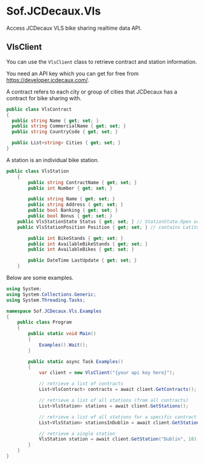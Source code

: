 # Sof.JCDecaux.Vls

Access JCDecaux VLS bike sharing realtime data API.

## VlsClient

You can use the `VlsClient` class to retrieve contract and station information.

You need an API key which you can get for free from https://developer.jcdecaux.com/.

A contract refers to each city or group of cities that JCDecaux has a contract for bike sharing with.

```csharp
public class VlsContract
{
  public string Name { get; set; }
  public string CommercialName { get; set; }
  public string CountryCode { get; set; }

  public List<string> Cities { get; set; }
}
```

A station is an individual bike station.

```csharp
public class VlsStation
	{
		public string ContractName { get; set; }
		public int Number { get; set; }

		public string Name { get; set; }
		public string Address { get; set; }
		public bool Banking { get; set; }
		public bool Bonus { get; set; }
    public VlsStationState Status { get; set; } // StationState.Open or StationState.Closed
    public VlsStationPosition Position { get; set; } // contains Latitude and Longtitude

		public int BikeStands { get; set; }
		public int AvailableBikeStands { get; set; }
		public int AvailableBikes { get; set; }

		public DateTime LastUpdate { get; set; }
	}
```

Below are some examples.

```csharp
using System;
using System.Collections.Generic;
using System.Threading.Tasks;

namespace Sof.JCDecaux.Vls.Examples
{
	public class Program
	{
		public static void Main()
		{
			Examples().Wait();
		}

		public static async Task Examples()
		{
			var client = new VlsClient("{your api key here}");

			// retrieve a list of contracts
			List<VlsContract> contracts = await client.GetContracts();

			// retrieve a list of all stations (from all contracts)
			List<VlsStation> stations = await client.GetStations();

			// retrieve a list of all stations for a specific contract
			List<VlsStation> stationsInDublin = await client.GetStations("Dublin");

			// retrieve a single station
			VlsStation station = await client.GetStation("Dublin", 18);
		}
	}
}
```

